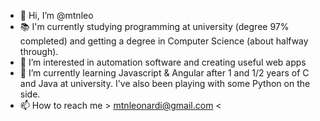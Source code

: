 - 👋 Hi, I’m @mtnleo
- 📚 I'm currently studying programming at university (degree 97% completed) and getting a degree in Computer Science (about halfway through).
- 👀 I’m interested in automation software and creating useful web apps
- 🌱 I’m currently learning Javascript & Angular after 1 and 1/2 years of C and Java at university. I've also been playing with some Python on the side.
- 📫 How to reach me > mtnleonardi@gmail.com <


